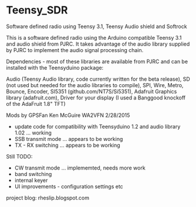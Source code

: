 # Teensy_SDR
Software defined radio using Teensy 3.1, Teensy Audio shield and Softrock

This is a software defined radio using the Arduino compatible Teensy 3.1 and audio shield from PJRC. 
It takes advantage of the audio library supplied by PJRC to implement the audio signal processing chain.

Dependencies - most of these libraries are available from PJRC and can be installed with the Teensyduino package:

Audio (Teensy Audio library, code currently written for the beta release),
SD (not used but needed for the audio libraries to compile),
SPI,
Wire,
Metro,
Bounce,
Encoder,
SI5351 (github.com/NT7S/Si5351),
Adafruit Graphics library (adafruit.com),
Driver for your display (I used a Banggood knockoff of the AdaFruit 1.8" TFT)


Mods by GPSFan   Ken McGuire  WA2VFN  2/28/2015

- update code for compatibility with Teensyduino 1.2 and audio library 1.02 ... working
- SSB transmit mode ... appears to be working
- TX - RX  switching ... appears to be working

Still TODO:

- CW transmit mode ... implememted, needs more work
- band switching
- internal keyer
- UI improvements - configuration settings etc

project blog: rheslip.blogspot.com

